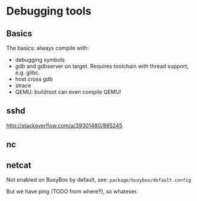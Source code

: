# Debugging tools

## Basics

The basics: always compile with:

- debugging symbols
- gdb and gdbserver on target. Requires toolchain with thread support, e.g. glibc.
- host cross gdb
- strace
- QEMU: buildroot can even compile QEMU!

## sshd

<http://stackoverflow.com/a/39301480/895245>

## nc

## netcat

Not enabled on BusyBox by default, see: `package/busybox/default.config`

But we have ping (TODO from where?), so whatever.


